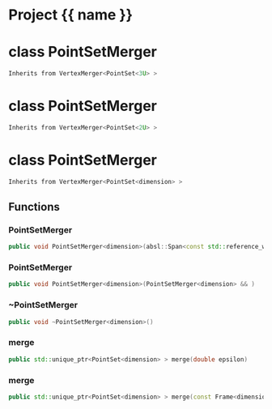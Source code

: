 <script setup>
import {useRoute} from 'vitepress'
const {path} = useRoute()
const tokens = path.split('/')
const words = tokens[2].split('-');
for (let i = 0; i < words.length; i++) {
    words[i] = words[i].charAt(0).toUpperCase() + words[i].slice(1);
    words[i] = words[i].replace('geode', 'Geode')
}
const name = words.join('-');
</script>
# Project {{ name }}

# class PointSetMerger


```cpp
Inherits from VertexMerger<PointSet<3U> >
```



# class PointSetMerger


```cpp
Inherits from VertexMerger<PointSet<2U> >
```



# class PointSetMerger


```cpp
Inherits from VertexMerger<PointSet<dimension> >
```



## Functions

### PointSetMerger

```cpp
public void PointSetMerger<dimension>(absl::Span<const std::reference_wrapper<const PointSet<dimension> > > pointsets)
```


### PointSetMerger

```cpp
public void PointSetMerger<dimension>(PointSetMerger<dimension> && )
```


### ~PointSetMerger

```cpp
public void ~PointSetMerger<dimension>()
```


### merge

```cpp
public std::unique_ptr<PointSet<dimension> > merge(double epsilon)
```


### merge

```cpp
public std::unique_ptr<PointSet<dimension> > merge(const Frame<dimension> & frame)
```




